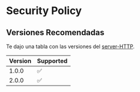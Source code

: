 # Security Policy

## Versiones Recomendadas

Te dajo una tabla con las versiones del [server-HTTP](https://github.com/c1b3r-p3d1a/server-HTTP).

| Version | Supported          |
| ------- | ------------------ |
| 1.0.0   | :white_check_mark: |
| 2.0.0   | :white_check_mark: |
